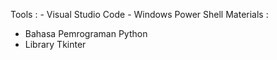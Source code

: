 Tools :  - Visual Studio Code
         - Windows Power Shell
Materials :
- Bahasa Pemrograman Python
- Library Tkinter

